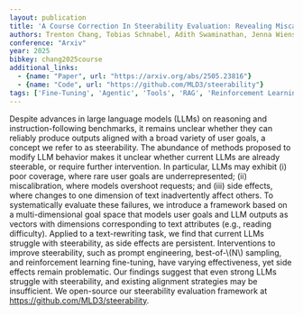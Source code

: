 ```yaml
---
layout: publication
title: 'A Course Correction In Steerability Evaluation: Revealing Miscalibration And Side Effects In Llms'
authors: Trenton Chang, Tobias Schnabel, Adith Swaminathan, Jenna Wiens
conference: "Arxiv"
year: 2025
bibkey: chang2025course
additional_links:
  - {name: "Paper", url: "https://arxiv.org/abs/2505.23816"}
  - {name: "Code", url: "https://github.com/MLD3/steerability"}
tags: ['Fine-Tuning', 'Agentic', 'Tools', 'RAG', 'Reinforcement Learning', 'Training Techniques', 'Has Code', 'Pretraining Methods', 'Prompting']
---
```

Despite advances in large language models (LLMs) on reasoning and instruction-following benchmarks, it remains unclear whether they can reliably produce outputs aligned with a broad variety of user goals, a concept we refer to as steerability. The abundance of methods proposed to modify LLM behavior makes it unclear whether current LLMs are already steerable, or require further intervention. In particular, LLMs may exhibit (i) poor coverage, where rare user goals are underrepresented; (ii) miscalibration, where models overshoot requests; and (iii) side effects, where changes to one dimension of text inadvertently affect others. To systematically evaluate these failures, we introduce a framework based on a multi-dimensional goal space that models user goals and LLM outputs as vectors with dimensions corresponding to text attributes (e.g., reading difficulty). Applied to a text-rewriting task, we find that current LLMs struggle with steerability, as side effects are persistent. Interventions to improve steerability, such as prompt engineering, best-of-\\(N\\) sampling, and reinforcement learning fine-tuning, have varying effectiveness, yet side effects remain problematic. Our findings suggest that even strong LLMs struggle with steerability, and existing alignment strategies may be insufficient. We open-source our steerability evaluation framework at https://github.com/MLD3/steerability.
